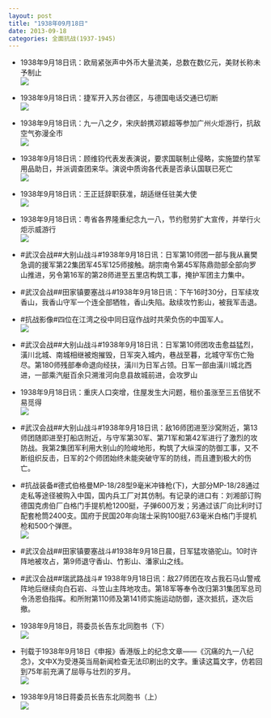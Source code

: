 ```yaml
---
layout: post
title: "1938年09月18日"
date: 2013-09-18
categories: 全面抗战(1937-1945)
---
```


<meta name="referrer" content="no-referrer" />

- 1938年9月18日讯：欧局紧张声中外币大量流美，总数在数亿元，美财长称未予制止 <br/><img src="https://ww2.sinaimg.cn/large/aca367d8jw1e8r1zt00drj208k0px40d.jpg" />

- 1938年9月18日讯：捷军开入苏台德区，与德国电话交通已切断 <br/><img src="https://ww3.sinaimg.cn/large/aca367d8jw1e8r09lobc3j206b10imz4.jpg" />

- 1938年9月18日讯：九一八之夕，宋庆龄携邓颖超等参加广州火炬游行，抗敌空气弥漫全市 <br/><img src="https://ww2.sinaimg.cn/large/aca367d8jw1e8qz62jysgj209s131adm.jpg" />

- 1938年9月18日讯：顾维钧代表发表演说，要求国联制止侵略，实施盟约禁军用品助日，并派调查团来华。演说中质询各代表是否承认国联已死亡 <br/><img src="https://ww4.sinaimg.cn/large/aca367d8jw1e8qyiws04kj20ct0q1whi.jpg" />

- 1938年9月18日讯：王正廷辞职获准，胡适继任驻美大使 <br/><img src="https://ww3.sinaimg.cn/large/aca367d8jw1e8qwugembqj207m0chaar.jpg" />

- 1938年9月18日讯：粤省各界隆重纪念九一八，节约慰劳扩大宣传，并举行火炬示威游行 <br/><img src="https://ww4.sinaimg.cn/large/aca367d8jw1e8qtbp1lalj206s0q5abj.jpg" />

- #武汉会战##大别山战斗#1938年9月18日讯：日军第10师团一部与我从襄樊急调的援军第22集团军45军125师接触。胡宗南令第45军陈鼎勋部全部向罗山推进，另令第16军的第28师进至五里店构筑工事，掩护军团主力集中。 

- #武汉会战##田家镇要塞战斗#1938年9月18日讯：下午16时30分，日军续攻香山，我香山守军一个连全部牺牲，香山失陷。敌续攻竹影山，被我军击退。 

- #抗战影像#四位在江湾之役中同日寇作战时共荣负伤的中国军人。 <br/><img src="https://ww4.sinaimg.cn/large/aca367d8jw1e8qnu9ju9xj20ab0b4mxm.jpg" />

- #武汉会战##大别山战斗#1938年9月18日讯：日军第10师团攻击愈益猛烈，潢川北城、南城相继被炮摧毁，日军突入城内，巷战至暮，北城守军伤亡殆尽。第180师残部奉命退向经扶，潢川为日军占领。日军一部由潢川城北西进，一部乘汽艇百余只溯淮河向息县故城前进，会攻罗山 

- 1938年9月18日讯：重庆人口突增，住屋发生大问题，租价虽涨至三五倍犹不易觅得 <br/><img src="https://ww1.sinaimg.cn/large/aca367d8jw1e8qknk8wfbj20go0y5n3i.jpg" />

- #武汉会战##大别山战斗#1938年9月18日讯：敌16师团进至沙窝附近，第13师团随即进至打船店附近，与守军第30军、第71军和第42军进行了激烈的攻防战。我第2集团军利用大别山的险峻地形，构筑了大纵深的防御工事，又不断组织反击，日军的2个师团始终未能突破守军的防线，而且遭到极大的伤亡。 

- #抗战装备#德式伯格曼MP-18/28型9毫米冲锋枪(下)，大部分MP-18/28通过走私等途径被购入中国，国内兵工厂对其仿制。有记录的进口有：刘湘部订购德国克虏伯厂白格门手提机枪1200挺，子弹600万发；另通过该厂向比利时订配套枪筒2400支。国府于民国20年向瑞士采购100挺7.63毫米白格门手提机枪和500个弹匣。 <br/><img src="https://ww4.sinaimg.cn/large/aca367d8jw1e8qf5qvo8yj20c10fugme.jpg" />

- #武汉会战##田家镇要塞战斗#1938年9月18日晨，日军猛攻骆驼山。10时许阵地被攻占，第9师退守香山、竹影山、潘家山之线。 

- #武汉会战##瑞武路战斗# 1938年9月18日讯：敌27师团在攻占我石马山警戒阵地后继续向白石岩、斗笠山主阵地攻击。第18军等奉令改归第31集团军总司令汤恩伯指挥。和所附第110师及第141师实施运动防御，逐次抵抗，逐次后撤。 

- 1938年9月18日，蒋委员长告东北同胞书（下） <br/><img src="https://ww1.sinaimg.cn/large/aca367d8jw1e8qatlc0u5j20go0ihadu.jpg" />

- 刊载于1938年9月18日《申报》香港版上的纪念文章——《沉痛的九一八纪念》，文中X为受港英当局新闻检查无法印刷出的文字。重读这篇文字，仿若回到75年前充满了屈辱与壮烈的岁月。 <br/><img src="https://ww2.sinaimg.cn/large/aca367d8jw1e8qa8j52tpg20hs38qgtt.gif" />

- 1938年9月18日蒋委员长告东北同胞书（上） <br/><img src="https://ww2.sinaimg.cn/large/aca367d8jw1e8q9yeq0r3j20gl1kythv.jpg" />

